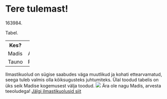 # <!DOCTYPE html>
<html>
<head>
<title>Page Title</title>
</head>
<body>

<h1>Tere tulemast!</h1>
<p>163984.</p>
<ph>Tabel.</ph>

<table style="width:15%">
  <tr>
    <th>Kes?</th>
    <th>Mis?</th>
    <th>Kus?</th>
  </tr>
  <tr>
    <td>Madis</td>
    <td>Auto</td>
    <td>Kraavis</td>
  </tr>
  <tr>
    <td>Tauno</td>
    <td>Puksiir</td>
    <td>Teel</td>
  </tr>
</table>

<h>Ilmastikuolud on sügise saabudes väga muutlikud ja kohati ettearvamatud, seega tuleb valmis olla kõiksugusteks juhtumiteks.</h>
<ph>Ülal toodud tabelis on üks seik Madise kogemusest välja toodud.</ph>
<img src=https://g1.nh.ee/images/pix/376x250/N8Rr3g2Yrz0/avarii-liiklusonnetus-politsei-87958011.jpg>
<ph>Ära ole nagu Madis, arvesta teeoludega!</ph>
<a href=http://www.ilmateenistus.ee/ilm/prognoosid/4-oopaeva-prognoos/>Jälgi ilmastikuolusid siit</a>


</body>
</html>
